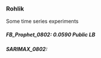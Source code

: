 ### Rohlik

Some time series experiments 


##### FB_Prophet_0802: 0.0590 Public LB 
##### SARIMAX_0802: 
